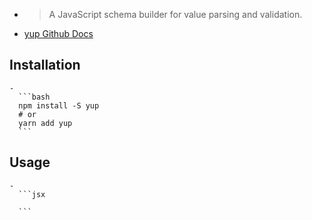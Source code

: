 -
  >A JavaScript schema builder for value parsing and validation.
- [yup Github Docs](https://github.com/jquense/yup)
## Installation
	-
	  ```bash
	  npm install -S yup
	  # or
	  yarn add yup
	  ```
## Usage
	-
	  ```jsx
	  
	  ```